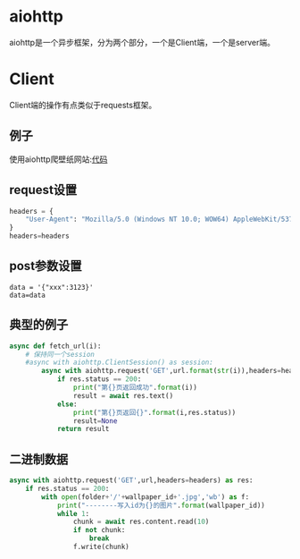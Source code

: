 # aiohttp
aiohttp是一个异步框架，分为两个部分，一个是Client端，一个是server端。

# Client
Client端的操作有点类似于requests框架。

## 例子
使用aiohttp爬壁纸网站:[代码](aiohttp/_example.py)

## request设置
```py
headers = {
    "User-Agent": "Mozilla/5.0 (Windows NT 10.0; WOW64) AppleWebKit/537.36 (KHTML, like Gecko) Chrome/69.0.3497.81 Safari/537.36"
}
headers=headers
```
## post参数设置
```
data = '{"xxx":3123}'
data=data
```
## 典型的例子
```py
async def fetch_url(i):
    # 保持同一个session
    #async with aiohttp.ClientSession() as session:
        async with aiohttp.request('GET',url.format(str(i)),headers=headers) as res:
            if res.status == 200:
                print("第{}页返回成功".format(i))
                result = await res.text()
            else:
                print("第{}页返回{}".format(i,res.status)) 
                result=None
            return result
```
## 二进制数据
```py
async with aiohttp.request('GET',url,headers=headers) as res:
    if res.status == 200:
        with open(folder+'/'+wallpaper_id+'.jpg','wb') as f:
            print("--------写入id为{}的图片".format(wallpaper_id))
            while 1:
                chunk = await res.content.read(10)
                if not chunk:
                    break
                f.write(chunk)
```